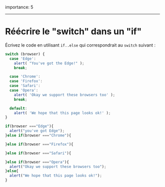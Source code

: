 importance: 5

---

# Réécrire le "switch" dans un "if"

Écrivez le code en utilisant `if..else` qui correspondrait au `switch` suivant :

```js
switch (browser) {
  case 'Edge':
    alert( "You've got the Edge!" );
    break;

  case 'Chrome':
  case 'Firefox':
  case 'Safari':
  case 'Opera':
    alert( 'Okay we support these browsers too' );
    break;

  default:
    alert( 'We hope that this page looks ok!' );
}

if(browser ==="Edge"){
  alert("you've got Edge");
}else if(browser ==="Chrome"){

}else if(browser ==="Firefox"){

}else if(browser ==="Safari"){

}else if(browser ==="Opera"){
  alert("Okay we support these browsers too");
}else{
  alert("We hope that this page looks ok!");
}
```


